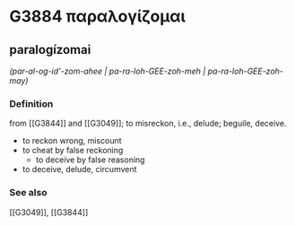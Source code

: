 # G3884 παραλογίζομαι

## paralogízomai

_(par-al-og-id'-zom-ahee | pa-ra-loh-GEE-zoh-meh | pa-ra-loh-GEE-zoh-may)_

### Definition

from [[G3844]] and [[G3049]]; to misreckon, i.e., delude; beguile, deceive.

- to reckon wrong, miscount
- to cheat by false reckoning
  - to deceive by false reasoning
- to deceive, delude, circumvent

### See also

[[G3049]], [[G3844]]

